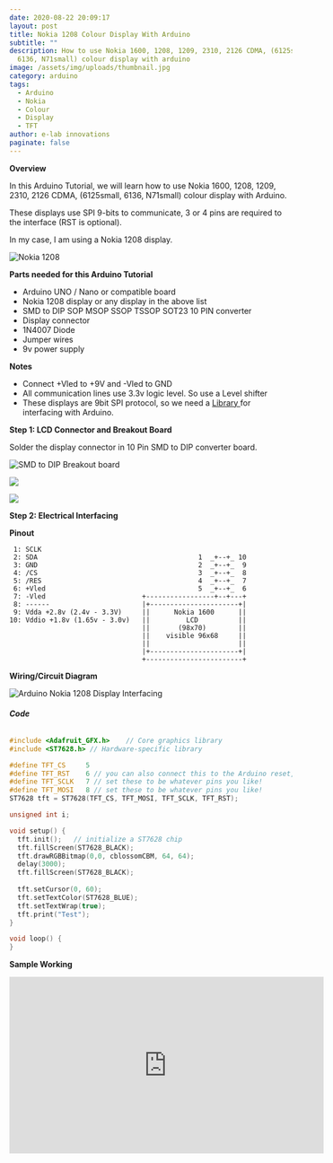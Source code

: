 ```yaml
---
date: 2020-08-22 20:09:17
layout: post
title: Nokia 1208 Colour Display With Arduino
subtitle: ""
description: How to use Nokia 1600, 1208, 1209, 2310, 2126 CDMA, (6125small,
  6136, N71small) colour display with arduino
image: /assets/img/uploads/thumbnail.jpg
category: arduino
tags:
  - Arduino
  - Nokia
  - Colour
  - Display
  - TFT
author: e-lab innovations
paginate: false
---
```

**Overview**

In this Arduino Tutorial, we will learn how to use Nokia 1600, 1208, 1209, 2310, 2126 CDMA, (6125small, 6136, N71small) colour display with Arduino.

These displays use SPI 9-bits to communicate, 3 or 4 pins are required to the interface (RST is optional).

In my case, I am using a Nokia 1208 display.

![Nokia 1208](/assets/img/uploads/nokia-1208.jpg "Nokia 1208")

**Parts needed for this Arduino Tutorial**

* Arduino UNO / Nano or compatible board
* Nokia 1208 display or any display in the above list
* SMD to DIP SOP MSOP SSOP TSSOP SOT23 10 PIN converter
* Display connector
* 1N4007 Diode
* Jumper wires
* 9v power supply

**Notes**

* Connect +Vled to +9V and -Vled to GND
* All communication lines use 3.3v logic level. So use a Level shifter
* These displays are 9bit SPI protocol, so we need a [Library ](https://github.com/kr4fty/ST7628-Nokia-1600-LCD-Library)for interfacing with Arduino.

**Step 1: LCD Connector and Breakout Board**

Solder the display connector in 10 Pin SMD to DIP converter board.

![SMD to DIP Breakout board](/assets/img/uploads/breakout-board.jpg "SMD to DIP Breakout board")

![](/assets/img/uploads/breakout-board-with-connector.png)

![](/assets/img/uploads/lcd-connected-with-bb.png)

**Step 2: Electrical Interfacing**

**Pinout**

```
 1: SCLK
 2: SDA                                        1  _+--+_ 10
 3: GND                                        2  _+--+_  9
 4: /CS                                        3  _+--+_  8
 5: /RES                                       4  _+--+_  7
 6: +Vled                                      5  _+--+_  6
 7: -Vled                        +-----------------+--+---+
 8: ------                       |+----------------------+|
 9: Vdda +2.8v (2.4v - 3.3V)     ||      Nokia 1600      ||
10: Vddio +1.8v (1.65v - 3.0v)   ||         LCD          ||
                                 ||       (98x70)        ||
                                 ||    visible 96x68     ||
                                 ||                      ||    
                                 |+----------------------+|
                                 +------------------------+
```

**Wiring/Circuit Diagram**

![Arduino Nokia 1208 Display Interfacing](/assets/img/uploads/schematic_arduino-nokia-1208_2021-02-04.png)

###### **Code**

```cpp
#include <Adafruit_GFX.h>    // Core graphics library
#include <ST7628.h> // Hardware-specific library

#define TFT_CS     5
#define TFT_RST    6 // you can also connect this to the Arduino reset, in which case, set this #define pin to 0!
#define TFT_SCLK   7 // set these to be whatever pins you like!
#define TFT_MOSI   8 // set these to be whatever pins you like!
ST7628 tft = ST7628(TFT_CS, TFT_MOSI, TFT_SCLK, TFT_RST);

unsigned int i;

void setup() {
  tft.init();   // initialize a ST7628 chip
  tft.fillScreen(ST7628_BLACK);
  tft.drawRGBBitmap(0,0, cblossomCBM, 64, 64);
  delay(3000);
  tft.fillScreen(ST7628_BLACK);
  
  tft.setCursor(0, 60);
  tft.setTextColor(ST7628_BLUE);
  tft.setTextWrap(true);
  tft.print("Test");
}

void loop() {
}
```

**Sample Working**

<iframe width="560" height="315" src="https://www.youtube.com/embed/NtRfAeXa4wY" frameborder="0" allow="accelerometer; autoplay; encrypted-media; gyroscope; picture-in-picture" allowfullscreen></iframe>